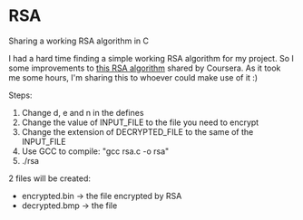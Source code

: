 # RSA
Sharing a working RSA algorithm in C

I had a hard time finding a simple working RSA algorithm for my project. So I some improvements to 
[this RSA algorithm](https://d3c33hcgiwev3.cloudfront.net/_24f8f0f03c28125c673fd64ce47b253a_rsa.c?Expires=1607731200&Signature=NjPTYrZzCNUskBgDjkHW-x3Hv4YakUGIRoX01XfCQtQD6NcBIBRFBoOuSSyQskuhawDZgAJXf9VJlVvxbK56y~uMx1b2KosOJhTNNRlTdIk8nNh5NTn1zmQGCaRkoIkc-zq5HE1L5flsZumXdd7LR7mJLcUpKqnX9I3Kb72hZWM_&Key-Pair-Id=APKAJLTNE6QMUY6HBC5A) shared by Coursera. As it took me some hours, I'm sharing this to whoever could make use of it :)

Steps:
1) Change d, e and n in the defines
2) Change the value of INPUT_FILE to the file you need to encrypt
3) Change the extension of DECRYPTED_FILE to the same of the INPUT_FILE
4) Use GCC to compile: "gcc rsa.c -o rsa"
5) ./rsa

2 files will be created:
 - encrypted.bin -> the file encrypted by RSA
 - decrypted.bmp -> the file 
